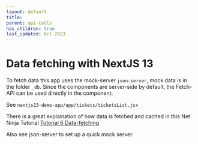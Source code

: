 ```yaml
---
layout: default
title:  
parent: api-calls
has_children: true
last_updated: Oct 2023
---
```


# Data fetching with NextJS 13

To fetch data this app uses the mock-server `json-server`, mock data is in the folder `_db`. Since the components are server-side by default, the Fetch-API can be used directly in the component.

See `nextjs13-demo-app/app/tickets/ticketsList.jsx`

There is a great explaination of how data is fetched and cached in this Net Ninja Tutorial
[Tutorial 6 Data-fetching](https://www.youtube.com/watch?v=PAXWRgEo7Ns)

Also see json-server to set up a quick mock server.